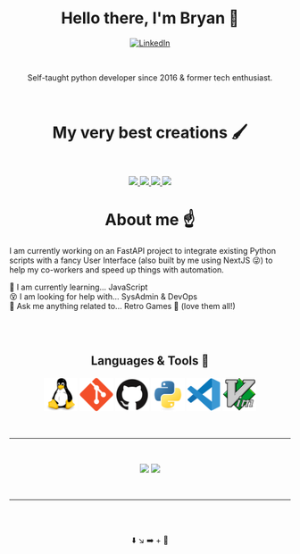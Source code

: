 <h1 align="center">Hello there, I'm Bryan 👋</h1>
<p align="center">
  <a href="https://linkedin.com/in/bryan-msouza"><img src="https://img.shields.io/badge/LinkedIn-0077B5?style=for-the-badge&logo=linkedin&logoColor=white" alt="LinkedIn"/></a>
</p>
<br />

<p align="center">
  Self-taught python developer since 2016 & former tech enthusiast.
</p>
<br />

<h1 align="center">My very best creations 🖌️</h1>
<br />

<p align="center">
  <a href="https://github.com/bryan-souza/HexaPawn">
    <img src="https://github-readme-stats.vercel.app/api/pin/?username=bryan-souza&repo=HexaPawn&theme=tokyonight" />
  </a>
  <a href="https://github.com/bryan-souza/TLoBT">
    <img src="https://github-readme-stats.vercel.app/api/pin/?username=bryan-souza&repo=TLoBT&theme=tokyonight" />
  </a>
  <a href="https://github.com/bryan-souza/dynamic_crawler">
    <img src="https://github-readme-stats.vercel.app/api/pin/?username=bryan-souza&repo=dynamic_crawler&theme=tokyonight" />
  </a>
  <a href="https://github.com/bryan-souza/agroquarry">
    <img src="https://github-readme-stats.vercel.app/api/pin/?username=bryan-souza&repo=agroquarry&theme=tokyonight" />
  </a>
</p>

<h1 align="center">About me ☝️</h1>
<p>
  I am currently working on an FastAPI project to integrate existing Python scripts with
  a fancy User Interface (also built by me using NextJS 😜) to help my co-workers and speed up things with automation.
</p>

🧠 I am currently learning... JavaScript<br/>
😵 I am looking for help with... SysAdmin & DevOps</br>
💬 Ask me anything related to... Retro Games 👾 (love them all!)<br/>

<br />
<br />
<h2 align="center">Languages & Tools 🔧</h2>
<p align="center">
  <img src="https://raw.githubusercontent.com/devicons/devicon/master/icons/linux/linux-original.svg" alt="GNU/Linux" width="60" height="60">
  <img src="https://raw.githubusercontent.com/devicons/devicon/master/icons/git/git-original.svg" alt="Git" width="60" height="60">
  <img src="https://raw.githubusercontent.com/devicons/devicon/master/icons/github/github-original.svg" alt="GitHub" width="60" height="60">
  <img src="https://raw.githubusercontent.com/devicons/devicon/master/icons/python/python-original.svg" alt="Python" width="60" height="60">
  <img src="https://raw.githubusercontent.com/devicons/devicon/master/icons/vscode/vscode-original.svg" alt="Visual Studio Code" width="60" height="60">
  <img src="https://raw.githubusercontent.com/devicons/devicon/master/icons/vim/vim-original.svg" alt="Vim" width="60" height="60">
</p>

<br />
<hr />
<br />
<p align="center">
  <img src="https://github-readme-stats.vercel.app/api?username=bryan-souza&theme=dracula&show_icons=true" width="479" />
  <img src="https://github-readme-stats.vercel.app/api/top-langs/?username=bryan-souza&layout=compact&theme=dracula" width="400" />
</p>

<br />
<hr />
<br />
<br />
<p align="center">⬇️ ↘️ ➡️ + 👊</p>
